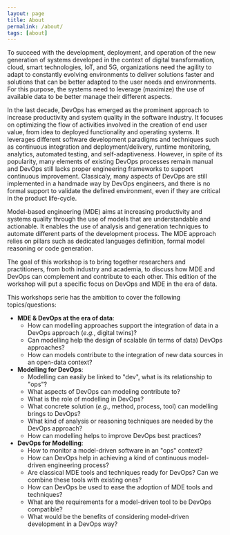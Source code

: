 ```yaml
---
layout: page
title: About
permalink: /about/
tags: [about]
---
```


To succeed with the development, deployment, and operation of the new generation of systems developed in the context of digital transformation, cloud, smart technologies, IoT, and 5G, organizations need the agility to adapt to constantly evolving environments to deliver solutions faster and solutions that can be better adapted to the user needs and environments. For this purpose, the systems need to leverage (maximize) the use of available data to be better manage their different aspects.  

In the last decade, DevOps has emerged as the prominent approach to increase productivity and system quality in the software industry. It focuses on optimizing the flow of activities involved in the creation of end user value, from idea to deployed functionality and operating systems. It leverages different software development paradigms and techniques such as continuous integration and deployment/delivery, runtime monitoring, analytics, automated testing, and self-adaptiveness. However, in spite of its popularity, many elements of existing DevOps processes remain manual and DevOps still lacks proper engineering frameworks to support continuous improvement. Classicaly, many aspects of DevOps are still implemented in a handmade way by DevOps engineers, and there is no formal support to validate the defined environment, even if they are critical in the product life-cycle.

Model-based engineering (MDE) aims at increasing productivity and systems quality through the use of models that are understandable and actionable. It enables the use of analysis and generation techniques to automate different parts of the development process. The MDE approach relies on pillars such as dedicated languages definition, formal model reasoning or code generation.


The goal of this workshop is to bring together researchers and practitioners, from both industry and academia, to discuss how MDE and DevOps can complement and contribute to each other. This edition of the workshop will put a specific focus on DevOps and MDE in the era of data.

This workshops serie has the ambition to cover the following topics/questions:

  * **MDE & DevOps at the era of data**:
    - How can modelling approaches support the integration of data in a DevOps approach (_e.g._, digital twins)?
    - Can modelling help the design of scalable (in terms of data) DevOps approaches?
    - How can models contribute to the integration of new data sources in an open-data context?
  * **Modelling for DevOps**:
    - Modelling can easily be linked to "dev", what is its relationship to "ops"?
    - What aspects of DevOps can modeling contribute to?
    - What is the role of modelling in DevOps?
    - What concrete solution (_e.g._, method, process, tool) can modelling brings to DevOps?
    - What kind of analysis or reasoning techniques are needed by the DevOps approach?
    - How can modelling helps to improve DevOps best practices?
  * **DevOps for Modelling**:
    - How to monitor a model-driven software in an "ops" context?
    - How can DevOps help in achieving a kind of continuous model-driven engineering process?
    - Are classical MDE tools and techniques ready for DevOps? Can we combine these tools with existing ones?
    - How can DevOps be used to ease the adoption of MDE tools and techniques?
    - What are the requirements for a model-driven tool to be DevOps compatible?
    - What would be the benefits of considering model-driven development in a DevOps way?
